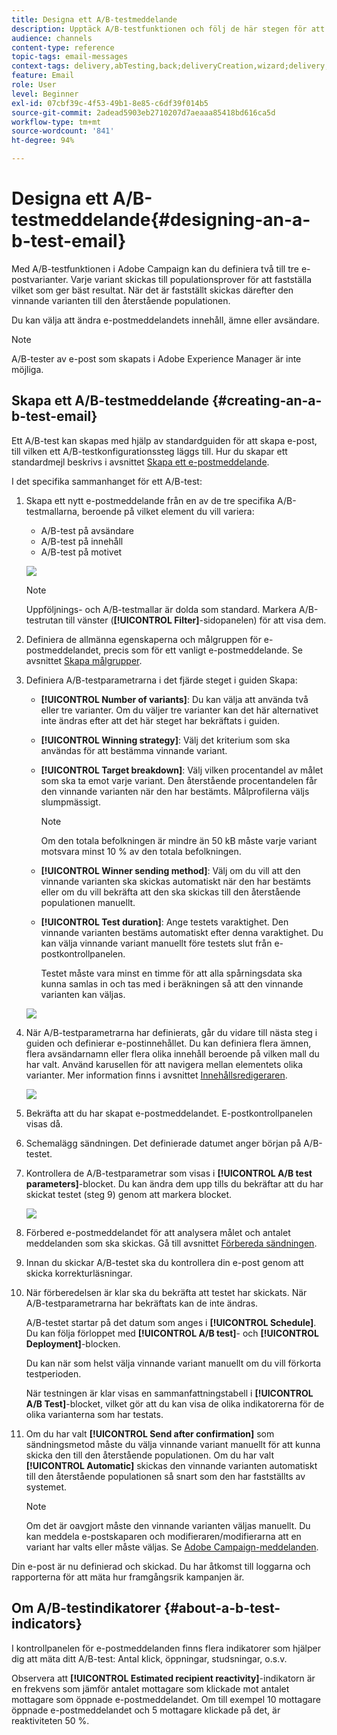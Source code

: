 ```yaml
---
title: Designa ett A/B-testmeddelande
description: Upptäck A/B-testfunktionen och följ de här stegen för att skapa ett e-postmeddelande från en A/B-testmall i Adobe Campaign.
audience: channels
content-type: reference
topic-tags: email-messages
context-tags: delivery,abTesting,back;deliveryCreation,wizard;delivery,main
feature: Email
role: User
level: Beginner
exl-id: 07cbf39c-4f53-49b1-8e85-c6df39f014b5
source-git-commit: 2adead5903eb2710207d7aeaaa85418bd616ca5d
workflow-type: tm+mt
source-wordcount: '841'
ht-degree: 94%

---
```


# Designa ett A/B-testmeddelande{#designing-an-a-b-test-email}

Med A/B-testfunktionen i Adobe Campaign kan du definiera två till tre e-postvarianter. Varje variant skickas till populationsprover för att fastställa vilket som ger bäst resultat. När det är fastställt skickas därefter den vinnande varianten till den återstående populationen.

Du kan välja att ändra e-postmeddelandets innehåll, ämne eller avsändare.

>[!NOTE]
>
>A/B-tester av e-post som skapats i Adobe Experience Manager är inte möjliga.

## Skapa ett A/B-testmeddelande {#creating-an-a-b-test-email}

Ett A/B-test kan skapas med hjälp av standardguiden för att skapa e-post, till vilken ett A/B-testkonfigurationssteg läggs till. Hur du skapar ett standardmejl beskrivs i avsnittet [Skapa ett e-postmeddelande](../../channels/using/creating-an-email.md).

I det specifika sammanhanget för ett A/B-test:

1. Skapa ett nytt e-postmeddelande från en av de tre specifika A/B-testmallarna, beroende på vilket element du vill variera:

   * A/B-test på avsändare
   * A/B-test på innehåll
   * A/B-test på motivet

   ![](assets/create_ab_testing.png)

   >[!NOTE]
   >
   >Uppföljnings- och A/B-testmallar är dolda som standard. Markera A/B-testrutan till vänster (**[!UICONTROL Filter]**-sidopanelen) för att visa dem.

1. Definiera de allmänna egenskaperna och målgruppen för e-postmeddelandet, precis som för ett vanligt e-postmeddelande. Se avsnittet [Skapa målgrupper](../../audiences/using/creating-audiences.md).
1. Definiera A/B-testparametrarna i det fjärde steget i guiden Skapa:

   * **[!UICONTROL Number of variants]**: Du kan välja att använda två eller tre varianter. Om du väljer tre varianter kan det här alternativet inte ändras efter att det här steget har bekräftats i guiden.
   * **[!UICONTROL Winning strategy]**: Välj det kriterium som ska användas för att bestämma vinnande variant.
   * **[!UICONTROL Target breakdown]**: Välj vilken procentandel av målet som ska ta emot varje variant. Den återstående procentandelen får den vinnande varianten när den har bestämts. Målprofilerna väljs slumpmässigt.

     >[!NOTE]
     >
     >Om den totala befolkningen är mindre än 50 kB måste varje variant motsvara minst 10 % av den totala befolkningen.

   * **[!UICONTROL Winner sending method]**: Välj om du vill att den vinnande varianten ska skickas automatiskt när den har bestämts eller om du vill bekräfta att den ska skickas till den återstående populationen manuellt.
   * **[!UICONTROL Test duration]**: Ange testets varaktighet. Den vinnande varianten bestäms automatiskt efter denna varaktighet. Du kan välja vinnande variant manuellt före testets slut från e-postkontrollpanelen.

     Testet måste vara minst en timme för att alla spårningsdata ska kunna samlas in och tas med i beräkningen så att den vinnande varianten kan väljas.

   ![](assets/ab_parameters.png)

1. När A/B-testparametrarna har definierats, går du vidare till nästa steg i guiden och definierar e-postinnehållet. Du kan definiera flera ämnen, flera avsändarnamn eller flera olika innehåll beroende på vilken mall du har valt. Använd karusellen för att navigera mellan elementets olika varianter. Mer information finns i avsnittet [Innehållsredigeraren](../../designing/using/designing-content-in-adobe-campaign.md).

   ![](assets/create_ab_testing2.png)

1. Bekräfta att du har skapat e-postmeddelandet. E-postkontrollpanelen visas då.
1. Schemalägg sändningen. Det definierade datumet anger början på A/B-testet.
1. Kontrollera de A/B-testparametrar som visas i **[!UICONTROL A/B test parameters]**-blocket. Du kan ändra dem upp tills du bekräftar att du har skickat testet (steg 9) genom att markera blocket.

   ![](assets/create_ab_testing3.png)

1. Förbered e-postmeddelandet för att analysera målet och antalet meddelanden som ska skickas. Gå till avsnittet [Förbereda sändningen](../../sending/using/preparing-the-send.md).
1. Innan du skickar A/B-testet ska du kontrollera din e-post genom att skicka korrekturläsningar.
1. När förberedelsen är klar ska du bekräfta att testet har skickats. När A/B-testparametrarna har bekräftats kan de inte ändras.

   A/B-testet startar på det datum som anges i **[!UICONTROL Schedule]**. Du kan följa förloppet med **[!UICONTROL A/B test]**- och **[!UICONTROL Deployment]**-blocken.

   Du kan när som helst välja vinnande variant manuellt om du vill förkorta testperioden.

   När testningen är klar visas en sammanfattningstabell i **[!UICONTROL A/B Test]**-blocket, vilket gör att du kan visa de olika indikatorerna för de olika varianterna som har testats.

1. Om du har valt **[!UICONTROL Send after confirmation]** som sändningsmetod måste du välja vinnande variant manuellt för att kunna skicka den till den återstående populationen. Om du har valt **[!UICONTROL Automatic]** skickas den vinnande varianten automatiskt till den återstående populationen så snart som den har fastställts av systemet.

   >[!NOTE]
   >
   >Om det är oavgjort måste den vinnande varianten väljas manuellt. Du kan meddela e-postskaparen och modifieraren/modifierarna att en variant har valts eller måste väljas. Se [Adobe Campaign-meddelanden](../../administration/using/sending-internal-notifications.md).

Din e-post är nu definierad och skickad. Du har åtkomst till loggarna och rapporterna för att mäta hur framgångsrik kampanjen är.

## Om A/B-testindikatorer {#about-a-b-test-indicators}

I kontrollpanelen för e-postmeddelanden finns flera indikatorer som hjälper dig att mäta ditt A/B-test: Antal klick, öppningar, studsningar, o.s.v.

Observera att **[!UICONTROL Estimated recipient reactivity]**-indikatorn är en frekvens som jämför antalet mottagare som klickade mot antalet mottagare som öppnade e-postmeddelandet. Om till exempel 10 mottagare öppnade e-postmeddelandet och 5 mottagare klickade på det, är reaktiviteten 50 %.
